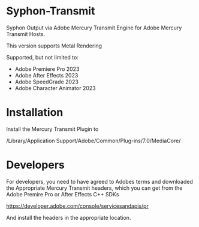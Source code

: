 # Syphon-Transmit

Syphon Output via Adobe Mercury Transmit Engine for Adobe Mercury Transmit Hosts.

This version supports Metal Rendering

Supported, but not limited to:
* Adobe Premiere Pro 2023
* Adobe After Effects 2023
* Adobe SpeedGrade 2023
* Adobe Character Animator 2023

# Installation

Install the Mercury Transmit Plugin to

/Library/Application Support/Adobe/Common/Plug-ins/7.0/MediaCore/

# Developers

For developers, you need to have agreed to Adobes terms and downloaded the Appropriate Mercury Transmit headers, which you can get from the Adobe Premire Pro or After Effects  C++ SDKs

https://developer.adobe.com/console/servicesandapis/pr

And install the headers in the appropriate location.
